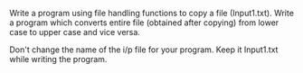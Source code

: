 Write a program using file handling functions to copy a file (Input1.txt). Write a program which converts entire file (obtained after copying) from lower case to upper case and vice versa.

Don't change the name of the i/p file for your program. Keep it Input1.txt while writing the program.